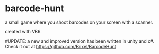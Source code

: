 # barcode-hunt
a small game where you shoot barcodes on your screen with a scanner.

created with VB6

#UPDATE: a new and improved version has been written in unity and c#. Check it out at https://github.com/Brixel/BarcodeHunt
